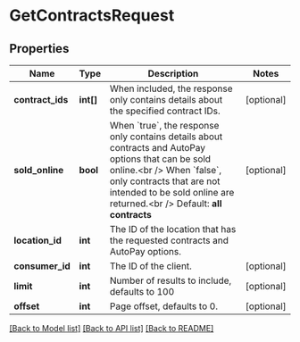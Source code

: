 # GetContractsRequest

## Properties
Name | Type | Description | Notes
------------ | ------------- | ------------- | -------------
**contract_ids** | **int[]** | When included, the response only contains details about the specified contract IDs. | [optional] 
**sold_online** | **bool** | When &#x60;true&#x60;, the response only contains details about contracts and AutoPay options that can be sold online.&lt;br /&gt;  When &#x60;false&#x60;, only contracts that are not intended to be sold online are returned.&lt;br /&gt;  Default: **all contracts** | [optional] 
**location_id** | **int** | The ID of the location that has the requested contracts and AutoPay options. | 
**consumer_id** | **int** | The ID of the client. | [optional] 
**limit** | **int** | Number of results to include, defaults to 100 | [optional] 
**offset** | **int** | Page offset, defaults to 0. | [optional] 

[[Back to Model list]](../README.md#documentation-for-models) [[Back to API list]](../README.md#documentation-for-api-endpoints) [[Back to README]](../README.md)


